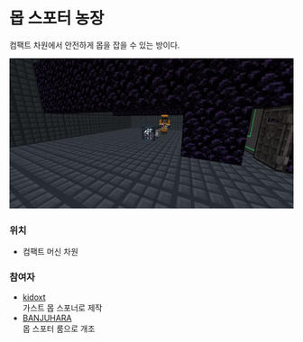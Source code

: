 # 몹 스포터 농장

컴팩트 차원에서 안전하게 몹을 잡을 수 있는 방이다.

![asdf](../../asset/systems/mobspawner_farm/main.jpg)

### 위치
<!-- tag_source_open:link_list:building_spot -->
- 컴팩트 머신 차원
<!-- tag_close -->

### 참여자
<!-- tag_source_open:link_list:member_contribute -->
- [kidoxt](../members/kidoxt.md)  
가스트 몹 스포너로 제작
- [BANJUHARA](../members/BANJUHARA.md)  
몹 스포터 룸으로 개조
<!-- tag_close-->